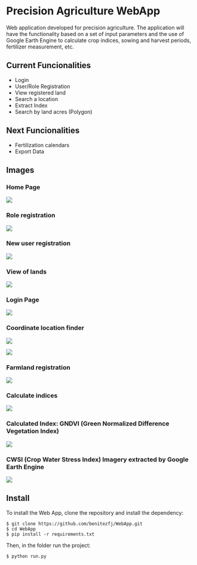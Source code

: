 # Precision Agriculture WebApp

Web application developed for precision agriculture. 
The application will have the functionality based on a set of input 
parameters and the use of Google Earth Engine to calculate crop indices, 
sowing and harvest periods, fertilizer measurement, etc.

## Current Funcionalities
- Login
- User/Role Registration
- View registered land
- Search a location
- Extract Index
- Search by land acres (Polygon)

## Next Funcionalities
- Fertilization calendars
- Export Data

## Images

### Home Page

![](https://github.com/benitezfj/WebApp/blob/master/WebApp/static/images/home.png?raw=true)

### Role registration

![](https://github.com/benitezfj/WebApp/blob/master/WebApp/static/images/role.png?raw=true)

### New user registration

![](https://github.com/benitezfj/WebApp/blob/master/WebApp/static/images/new_user.png?raw=true)

### View of lands

![](https://github.com/benitezfj/WebApp/blob/master/WebApp/static/images/parcelas.png?raw=true)

### Login Page

![](https://github.com/benitezfj/WebApp/blob/master/WebApp/static/images/login.png?raw=true)

### Coordinate location finder

![](https://github.com/benitezfj/WebApp/blob/master/WebApp/static/images/location_2.png?raw=true)

![](https://github.com/benitezfj/WebApp/blob/master/WebApp/static/images/location_1.png?raw=true)

### Farmland registration

![](https://github.com/benitezfj/WebApp/blob/master/WebApp/static/images/farmland.png?raw=true)

### Calculate indices

![](https://github.com/benitezfj/WebApp/blob/master/WebApp/static/images/index.png?raw=true)

### Calculated Index: GNDVI (Green Normalized Difference Vegetation Index)

![](https://github.com/benitezfj/WebApp/blob/master/WebApp/static/images/index_1.png?raw=true)

### CWSI (Crop Water Stress Index) Imagery extracted by Google Earth Engine

![](https://github.com/benitezfj/WebApp/blob/master/WebApp/static/images/CWSI.png?raw=true)

## Install
To install the Web App, clone the repository and install the dependency:

```shell
$ git clone https://github.com/benitezfj/WebApp.git
$ cd WebApp
$ pip install -r requirements.txt
```

Then, in the folder run the project:
```shell
$ python run.py
```




